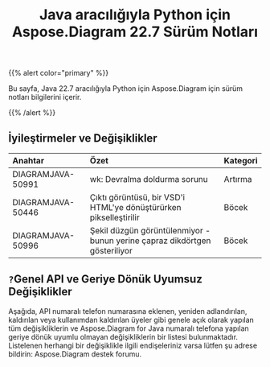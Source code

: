 ﻿---
title: Java aracılığıyla Python için Aspose.Diagram 22.7 Sürüm Notları
type: docs
weight: 21
url: /tr/java/aspose-diagram-for-python-via-java-22-7-release-notes/
---
{{% alert color="primary" %}}

Bu sayfa, Java 22.7 aracılığıyla Python için Aspose.Diagram için sürüm notları bilgilerini içerir.

{{% /alert %}}
## **İyileştirmeler ve Değişiklikler**  ##

|**Anahtar**|**Özet**|**Kategori**|
|:- |:- |:- |
|DIAGRAMJAVA-50991|wk: Devralma doldurma sorunu|Artırma|
|DIAGRAMJAVA-50446|Çıktı görüntüsü, bir VSD'i HTML'ye dönüştürürken pikselleştirilir|Böcek|
|DIAGRAMJAVA-50996|Şekil düzgün görüntülenmiyor - bunun yerine çapraz dikdörtgen gösteriliyor|Böcek|

## `?`**Genel API ve Geriye Dönük Uyumsuz Değişiklikler**
Aşağıda, API numaralı telefon numarasına eklenen, yeniden adlandırılan, kaldırılan veya kullanımdan kaldırılan üyeler gibi genele açık olarak yapılan tüm değişikliklerin ve Aspose.Diagram for Java numaralı telefona yapılan geriye dönük uyumlu olmayan değişikliklerin bir listesi bulunmaktadır. Listelenen herhangi bir değişiklikle ilgili endişeleriniz varsa lütfen şu adrese bildirin: Aspose.Diagram destek forumu.

